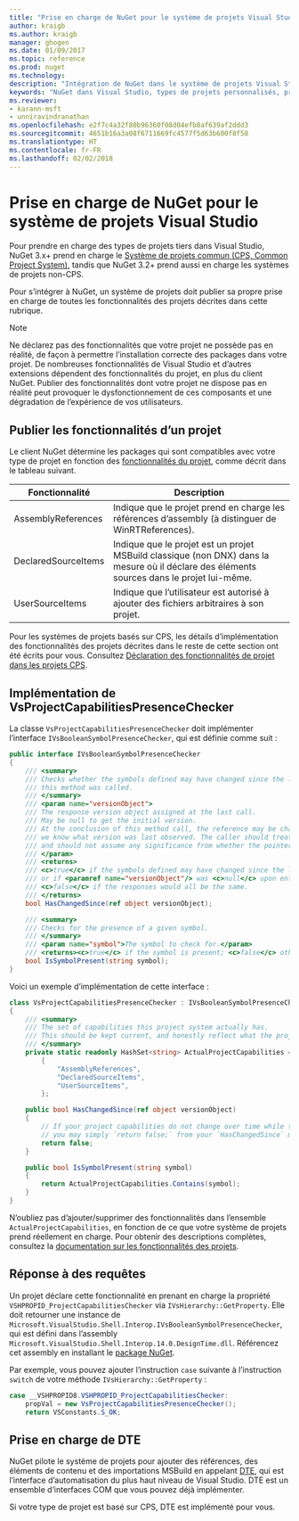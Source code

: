 ```yaml
---
title: "Prise en charge de NuGet pour le système de projets Visual Studio | Microsoft Docs"
author: kraigb
ms.author: kraigb
manager: ghogen
ms.date: 01/09/2017
ms.topic: reference
ms.prod: nuget
ms.technology: 
description: "Intégration de NuGet dans le système de projets Visual Studio pour les types de projets tiers."
keywords: "NuGet dans Visual Studio, types de projets personnalisés, projets Visual Studio"
ms.reviewer:
- karann-msft
- unniravindranathan
ms.openlocfilehash: e2f7c4a32f80b96360f08d04efb8af639af2ddd3
ms.sourcegitcommit: 4651b16a3a08f6711669fc4577f5d63b600f8f58
ms.translationtype: HT
ms.contentlocale: fr-FR
ms.lasthandoff: 02/02/2018
---
```

# <a name="nuget-support-for-the-visual-studio-project-system"></a>Prise en charge de NuGet pour le système de projets Visual Studio

Pour prendre en charge des types de projets tiers dans Visual Studio, NuGet 3.x+ prend en charge le [Système de projets commun (CPS, Common Project System)](https://github.com/Microsoft/VSProjectSystem/blob/master/doc/overview/intro.md), tandis que NuGet 3.2+ prend aussi en charge les systèmes de projets non-CPS.

Pour s’intégrer à NuGet, un système de projets doit publier sa propre prise en charge de toutes les fonctionnalités des projets décrites dans cette rubrique.

> [!Note]
> Ne déclarez pas des fonctionnalités que votre projet ne possède pas en réalité, de façon à permettre l’installation correcte des packages dans votre projet. De nombreuses fonctionnalités de Visual Studio et d’autres extensions dépendent des fonctionnalités du projet, en plus du client NuGet. Publier des fonctionnalités dont votre projet ne dispose pas en réalité peut provoquer le dysfonctionnement de ces composants et une dégradation de l’expérience de vos utilisateurs.

## <a name="advertise-project-capabilities"></a>Publier les fonctionnalités d’un projet

Le client NuGet détermine les packages qui sont compatibles avec votre type de projet en fonction des [fonctionnalités du projet](https://github.com/Microsoft/VSProjectSystem/blob/master/doc/overview/about_project_capabilities.md), comme décrit dans le tableau suivant.

| Fonctionnalité | Description |
| --- | --- |
| AssemblyReferences | Indique que le projet prend en charge les références d’assembly (à distinguer de WinRTReferences). |
| DeclaredSourceItems | Indique que le projet est un projet MSBuild classique (non DNX) dans la mesure où il déclare des éléments sources dans le projet lui-même. |
| UserSourceItems|Indique que l’utilisateur est autorisé à ajouter des fichiers arbitraires à son projet. |

Pour les systèmes de projets basés sur CPS, les détails d’implémentation des fonctionnalités des projets décrites dans le reste de cette section ont été écrits pour vous. Consultez [Déclaration des fonctionnalités de projet dans les projets CPS](https://github.com/Microsoft/VSProjectSystem/blob/master/doc/overview/about_project_capabilities.md#how-to-declare-project-capabilities-in-your-project).

## <a name="implementing-vsprojectcapabilitiespresencechecker"></a>Implémentation de VsProjectCapabilitiesPresenceChecker

La classe `VsProjectCapabilitiesPresenceChecker` doit implémenter l’interface `IVsBooleanSymbolPresenceChecker`, qui est définie comme suit :

```cs
public interface IVsBooleanSymbolPresenceChecker
{
    /// <summary>
    /// Checks whether the symbols defined may have changed since the last time
    /// this method was called.
    /// </summary>
    /// <param name="versionObject">
    /// The response version object assigned at the last call.
    /// May be null to get the initial version.
    /// At the conclusion of this method call, the reference may be changed so that on a subsequent call
    /// we know what version was last observed. The caller should treat this value as an opaque object,
    /// and should not assume any significance from whether the pointer changed or not.
    /// </param>
    /// <returns>
    /// <c>true</c> if the symbols defined may have changed since the last call to this method
    /// or if <paramref name="versionObject"/> was <c>null</c> upon entering this method.
    /// <c>false</c> if the responses would all be the same.
    /// </returns>
    bool HasChangedSince(ref object versionObject);

    /// <summary>
    /// Checks for the presence of a given symbol.
    /// </summary>
    /// <param name="symbol">The symbol to check for.</param>
    /// <returns><c>true</c> if the symbol is present; <c>false</c> otherwise.</returns>
    bool IsSymbolPresent(string symbol);
}
```

Voici un exemple d’implémentation de cette interface :

```cs
class VsProjectCapabilitiesPresenceChecker : IVsBooleanSymbolPresenceChecker
{
    /// <summary>
    /// The set of capabilities this project system actually has.
    /// This should be kept current, and honestly reflect what the project can do.
    /// </summary>
    private static readonly HashSet<string> ActualProjectCapabilities = new HashSet<string>(StringComparer.OrdinalIgnoreCase)
        {
            "AssemblyReferences",
            "DeclaredSourceItems",
            "UserSourceItems",
        };

    public bool HasChangedSince(ref object versionObject)
    {
        // If your project capabilities do not change over time while the project is open,
        // you may simply `return false;` from your `HasChangedSince` method.
        return false;
    }

    public bool IsSymbolPresent(string symbol)
    {
        return ActualProjectCapabilities.Contains(symbol);
    }
}
```

N’oubliez pas d’ajouter/supprimer des fonctionnalités dans l’ensemble `ActualProjectCapabilities`, en fonction de ce que votre système de projets prend réellement en charge. Pour obtenir des descriptions complètes, consultez la [documentation sur les fonctionnalités des projets](https://github.com/Microsoft/VSProjectSystem/blob/master/doc/overview/project_capabilities.md).

## <a name="responding-to-queries"></a>Réponse à des requêtes

Un projet déclare cette fonctionnalité en prenant en charge la propriété `VSHPROPID_ProjectCapabilitiesChecker` via `IVsHierarchy::GetProperty`. Elle doit retourner une instance de `Microsoft.VisualStudio.Shell.Interop.IVsBooleanSymbolPresenceChecker`, qui est défini dans l’assembly `Microsoft.VisualStudio.Shell.Interop.14.0.DesignTime.dll`. Référencez cet assembly en installant le [package NuGet](https://www.nuget.org/packages/Microsoft.VisualStudio.Shell.Interop.14.0.DesignTime).

Par exemple, vous pouvez ajouter l’instruction `case` suivante à l’instruction `switch` de votre méthode `IVsHierarchy::GetProperty` :

```cs
case __VSHPROPID8.VSHPROPID_ProjectCapabilitiesChecker:
    propVal = new VsProjectCapabilitiesPresenceChecker();
    return VSConstants.S_OK;
```

## <a name="dte-support"></a>Prise en charge de DTE

NuGet pilote le système de projets pour ajouter des références, des éléments de contenu et des importations MSBuild en appelant [DTE](/dotnet/api/envdte.dte?view=visualstudiosdk-2017), qui est l’interface d’automatisation du plus haut niveau de Visual Studio. DTE est un ensemble d’interfaces COM que vous pouvez déjà implémenter.

Si votre type de projet est basé sur CPS, DTE est implémenté pour vous.
